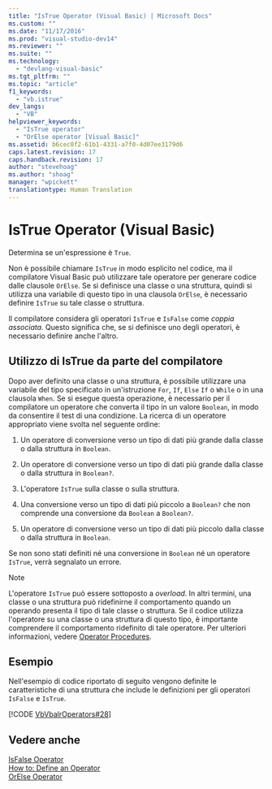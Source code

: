 ```yaml
---
title: "IsTrue Operator (Visual Basic) | Microsoft Docs"
ms.custom: ""
ms.date: "11/17/2016"
ms.prod: "visual-studio-dev14"
ms.reviewer: ""
ms.suite: ""
ms.technology: 
  - "devlang-visual-basic"
ms.tgt_pltfrm: ""
ms.topic: "article"
f1_keywords: 
  - "vb.istrue"
dev_langs: 
  - "VB"
helpviewer_keywords: 
  - "IsTrue operator"
  - "OrElse operator [Visual Basic]"
ms.assetid: b6cec0f2-61b1-4331-a7f0-4d07ee3179d6
caps.latest.revision: 17
caps.handback.revision: 17
author: "stevehoag"
ms.author: "shoag"
manager: "wpickett"
translationtype: Human Translation
---
```

# IsTrue Operator (Visual Basic)
Determina se un'espressione è `True`.  
  
 Non è possibile chiamare `IsTrue` in modo esplicito nel codice, ma il compilatore Visual Basic può utilizzare tale operatore per generare codice dalle clausole `OrElse`.  Se si definisce una classe o una struttura, quindi si utilizza una variabile di questo tipo in una clausola `OrElse`, è necessario definire `IsTrue` su tale classe o struttura.  
  
 Il compilatore considera gli operatori `IsTrue` e `IsFalse` come *coppia associata*.  Questo significa che, se si definisce uno degli operatori, è necessario definire anche l'altro.  
  
## Utilizzo di IsTrue da parte del compilatore  
 Dopo aver definito una classe o una struttura, è possibile utilizzare una variabile del tipo specificato in un'istruzione `For`, `If`, `Else` `If` o `While` o in una clausola `When`.  Se si esegue questa operazione, è necessario per il compilatore un operatore che converta il tipo in un valore `Boolean`, in modo da consentire il test di una condizione.  La ricerca di un operatore appropriato viene svolta nel seguente ordine:  
  
1.  Un operatore di conversione verso un tipo di dati più grande dalla classe o dalla struttura in `Boolean`.  
  
2.  Un operatore di conversione verso un tipo di dati più grande dalla classe o dalla struttura in `Boolean?`.  
  
3.  L'operatore `IsTrue` sulla classe o sulla struttura.  
  
4.  Una conversione verso un tipo di dati più piccolo a `Boolean?` che non comprende una conversione da `Boolean` a `Boolean?`.  
  
5.  Un operatore di conversione verso un tipo di dati più piccolo dalla classe o dalla struttura in `Boolean`.  
  
 Se non sono stati definiti né una conversione in `Boolean` né un operatore `IsTrue`, verrà segnalato un errore.  
  
> [!NOTE]
>  L'operatore `IsTrue` può essere sottoposto a *overload*. In altri termini, una classe o una struttura può ridefinirne il comportamento quando un operando presenta il tipo di tale classe o struttura.  Se il codice utilizza l'operatore su una classe o una struttura di questo tipo, è importante comprendere il comportamento ridefinito di tale operatore.  Per ulteriori informazioni, vedere [Operator Procedures](../../../visual-basic/programming-guide/language-features/procedures/operator-procedures.md).  
  
## Esempio  
 Nell'esempio di codice riportato di seguito vengono definite le caratteristiche di una struttura che include le definizioni per gli operatori `IsFalse` e `IsTrue`.  
  
 [!CODE [VbVbalrOperators#28](../CodeSnippet/VS_Snippets_VBCSharp/VbVbalrOperators#28)]  
  
## Vedere anche  
 [IsFalse Operator](../../../visual-basic/language-reference/operators/isfalse-operator.md)   
 [How to: Define an Operator](../../../visual-basic/programming-guide/language-features/procedures/how-to-define-an-operator.md)   
 [OrElse Operator](../../../visual-basic/language-reference/operators/orelse-operator.md)